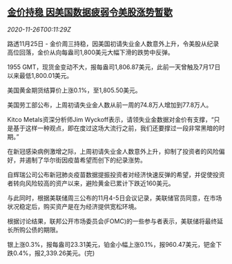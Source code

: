 <!--1606350199000-->
[金价持稳 因美国数据疲弱令美股涨势暂歇](https://cn.reuters.com/article/global-precious-1125-wedn-idCNKBS28600C)
------

<div><i>2020-11-26T00:11:29Z</i></div><p>路透11月25日 - 金价周三持稳，因美国初请失业金人数意外上升，令美股从纪录高位回落，金价从向每盎司1,800美元大幅下滑的跌势中反弹。</p><p>1955 GMT，现货金变动不大，报每盎司1,806.87美元，此前一天曾触及7月17日以来最低1,800.01美元。</p><p>美国黄金期货结算价上涨0.1%，至1,805.50美元。</p><p>美国劳工部公布，上周初请失业金人数从前一周的74.8万人增加到77.8万人。</p><p>Kitco Metals资深分析师Jim Wyckoff表示，请领失业金数据对金价有支撑，“只是基于这样一种观点，即在度过这场大流行之前，我们还要撑过一段非常黑暗的时期。”</p><p>在新冠感染病例激增之际，上周初请失业金人数意外上升，抑制了投资者的风险偏好，并遏制了华尔街因疫苗希望而创下的纪录涨势。</p><p>自辉瑞公司公布新冠肺炎疫苗数据提振投资者对经济快速反弹的希望，并促使投资者转向风险较高的资产以来，避险黄金已累计下跌近160美元。</p><p>与此同时，根据美联储周三公布的11月4-5日会议记录，美联储官员同意，在市场状况稳定后，购买资产是在为经济提供宽松环境。</p><p>根据讨论结果，联邦公开市场委员会(FOMC)的一些参与者表示，美联储将最终延长所购公债的期限。</p><p>银上涨0.3%，报每盎司23.31美元，铂金小幅上涨0.1%，报960.47美元，钯金下跌0.4%，报2,339.26美元。(完)</p>
